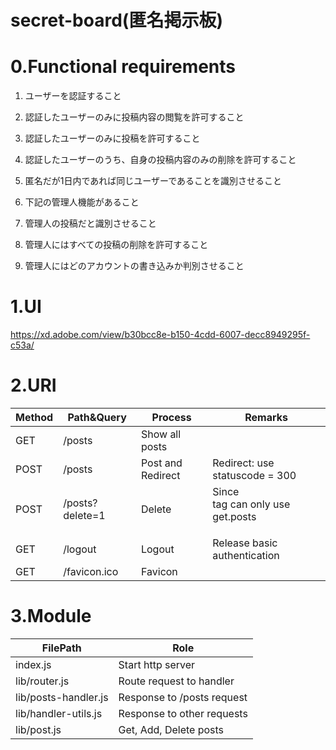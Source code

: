 # secret-board(匿名掲示板)

# 0.Functional requirements

1. ユーザーを認証すること

1. 認証したユーザーのみに投稿内容の閲覧を許可すること

1. 認証したユーザーのみに投稿を許可すること

1. 認証したユーザーのうち、自身の投稿内容のみの削除を許可すること

1. 匿名だが1日内であれば同じユーザーであることを識別させること

1. 下記の管理人機能があること

1. 管理人の投稿だと識別させること

1. 管理人にはすべての投稿の削除を許可すること

1. 管理人にはどのアカウントの書き込みか判別させること

# 1.UI

https://xd.adobe.com/view/b30bcc8e-b150-4cdd-6007-decc8949295f-c53a/

# 2.URI

| Method | Path&Query | Process | Remarks |
----|---- | ---- | ---- |
| GET | /posts | Show all posts |
| POST | /posts | Post and Redirect | Redirect: use statuscode = 300 |
| POST | /posts?delete=1 | Delete | Since <form> tag can only use get.posts |
| GET | /logout | Logout | Release basic authentication |
| GET | /favicon.ico | Favicon |  |

# 3.Module

| FilePath | Role |
---- | ---- |
| index.js | Start http server |
| lib/router.js | Route request to handler |
| lib/posts-handler.js | Response to /posts request |
| lib/handler-utils.js | Response to other requests |
| lib/post.js | Get, Add, Delete posts |
